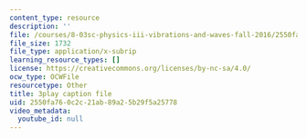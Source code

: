 ```yaml
---
content_type: resource
description: ''
file: /courses/8-03sc-physics-iii-vibrations-and-waves-fall-2016/2550fa760c2c21ab89a25b29f5a25778_GUgIh6ff86Y.srt
file_size: 1732
file_type: application/x-subrip
learning_resource_types: []
license: https://creativecommons.org/licenses/by-nc-sa/4.0/
ocw_type: OCWFile
resourcetype: Other
title: 3play caption file
uid: 2550fa76-0c2c-21ab-89a2-5b29f5a25778
video_metadata:
  youtube_id: null
---
```

